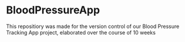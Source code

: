 # BloodPressureApp
This repositiory was made for the version control of our Blood Pressure Tracking App project, elaborated over the course of 10 weeks
